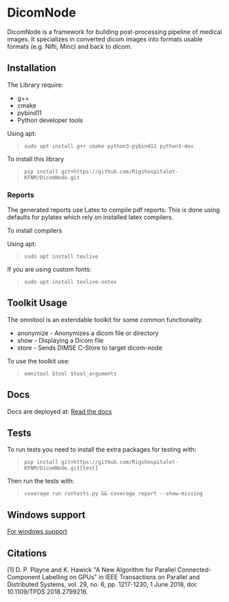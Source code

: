# DicomNode

DicomNode is a framework for building post-processing pipeline of medical images.
It specializes in converted dicom images into formats usable formats (e.g. Nifti, Minc) and back to dicom.

## Installation

The Library require:

* g++
* cmake
* pybind11
* Python developer tools

Using apt:
> `sudo apt install g++ cmake python3-pybind11 python3-dev`

To install this library
> `pip install git+https://github.com/Rigshospitalet-KFNM/DicomNode.git`

### Reports

The generated reports use Latex to compile pdf reports. This is done using
defaults for pylatex which rely on installed latex compilers.

To install compilers

Using apt:
> `sudo apt install texlive`

If you are using custom fonts:

> `sudo apt install texlive-xetex`

## Toolkit Usage

The omnitool is an extendable toolkit for some common functionality.

* anonymize - Anonymizes a dicom file or directory
* show - Displaying a Dicom file
* store - Sends DIMSE C-Store to target dicom-node

To use the toolkit use:
> `omnitool $tool $tool_arguments`

## Docs

Docs are deployed at: [Read the docs](https://dicomnode.readthedocs.io/en/latest/)

## Tests

To run tests you need to install the extra packages for testing with:
> `pip install git+https://github.com/Rigshospitalet-KFNM/DicomNode.git[test]`

Then run the tests with:
> `coverage run runtests.py && coverage report --show-missing`

## Windows support

[For windows support](https://ubuntu.com/tutorials/install-ubuntu-desktop)

## Citations

<a id="1">[1]</a>
D. P. Playne and K. Hawick
"A New Algorithm for Parallel Connected-Component Labelling on GPUs"
in IEEE Transactions on Parallel and Distributed Systems, vol. 29, no. 6, pp. 1217-1230,
1 June 2018,
doi: 10.1109/TPDS.2018.2799216.
